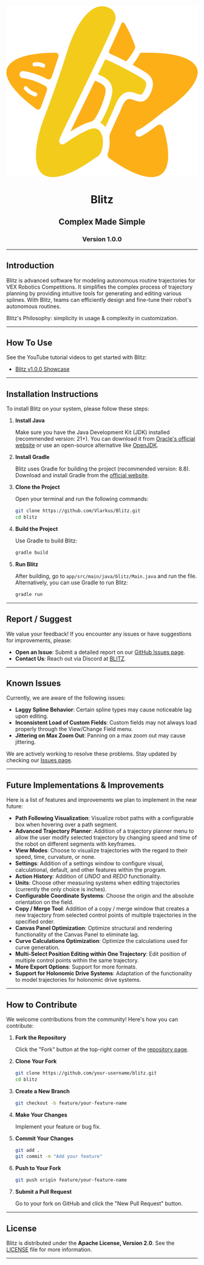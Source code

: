 
<div align="center">
  <img src="app/src/main/java/blitz/resources/images/icons/app/Blitz App Icon (No Background).png" alt="Blitz Logo">
   <h1>Blitz</h1>
  <h2>Complex Made Simple</h2>
  <h3>Version 1.0.0</h3>
</div>

---

## Introduction

Blitz is advanced software for modeling autonomous routine trajectories for VEX Robotics Competitions. It simplifies the complex process of trajectory planning by providing intuitive tools for generating and editing various splines. With Blitz, teams can efficiently design and fine-tune their robot's autonomous routines.

Blitz's Philosophy: simplicity in usage & complexity in customization.

---

## How To Use

See the YouTube tutorial videos to get started with Blitz:

- [Blitz v1.0.0 Showcase](https://youtu.be/nr9F6VdIvRY?si=DwqkOhjh7goCK9w5)
---

## Installation Instructions

To install Blitz on your system, please follow these steps:

1. **Install Java**

   Make sure you have the Java Development Kit (JDK) installed (recommended version: 21+). You can download it from [Oracle's official website](https://www.oracle.com/java/technologies/javase-downloads.html) or use an open-source alternative like [OpenJDK](https://openjdk.java.net/install/).

2. **Install Gradle**

   Blitz uses Gradle for building the project (recommended version: 8.8). Download and install Gradle from the [official website](https://gradle.org/install/).

3. **Clone the Project**

   Open your terminal and run the following commands:

   ```bash
   git clone https://github.com/Vlarkus/Blitz.git
   cd blitz
   ```

4. **Build the Project**

   Use Gradle to build Blitz:

   ```bash
   gradle build
   ```

5. **Run Blitz**

   After building, go to ```app/src/main/java/blitz/Main.java``` and run the file.
   Alternatively, you can use Gradle to run Blitz:
   ```bash
   gradle run
   ```

---

## Report / Suggest

We value your feedback! If you encounter any issues or have suggestions for improvements, please:

- **Open an Issue**: Submit a detailed report on our [GitHub Issues page](https://github.com/Vlarkus/Blitz/issues).
- **Contact Us**: Reach out via Discord at [BLITZ](https://discord.gg/v6zSjrpWfh).

---

## Known Issues

Currently, we are aware of the following issues:

- **Laggy Spline Behavior**: Certain spline types may cause noticeable lag upon editing.
- **Inconsistent Load of Custom Fields**: Custom fields may not always load properly through the View/Change Field menu.
- **Jittering on Max Zoom Out**: Panning on a max zoom out may cause jittering.

We are actively working to resolve these problems. Stay updated by checking our [Issues page](https://github.com/Vlarkus/Blitz/issues).

---

## Future Implementations & Improvements

Here is a list of features and improvements we plan to implement in the near future:

- **Path Following Visualization**: Visualize robot paths with a configurable box when hovering over a path segment.
- **Advanced Trajectory Planner**: Addition of a trajectory planner menu to allow the user modify selected trajectory by changing speed and time of the robot on different segments with keyframes.
- **View Modes**: Choose to visualize trajectories with the regard to their speed, time, curvature, or none.
- **Settings**: Addition of a settings window to configure visual, calculational, default, and other features within the program.
- **Action History**: Addition of *UNDO* and *REDO* functionality.
- **Units**: Choose other measuring systems when editing trajectories (currently the only choice is inches).
- **Configurable Coordinate Systems**: Choose the origin and the absolute orientation on the field.
- **Copy / Merge Tool**: Addition of a copy / merge window that creates a new trajectory from selected control points of multiple trajectories in the specified order.
- **Canvas Panel Optimization**: Optimize structural and rendering functionality of the Canvas Panel to eliminate lag.
- **Curve Calculations Optimization**: Optimize the calculations used for curve generation.
- **Multi-Select Position Editing within One Trajectory**: Edit position of multiple control points within the same trajectory.
- **More Export Options**: Support for more formats.
- **Support for Holonomic Drive Systems**: Adaptation of the functionality to model trajectories for holonomic drive systems.

---

## How to Contribute

We welcome contributions from the community! Here's how you can contribute:

1. **Fork the Repository**

   Click the "Fork" button at the top-right corner of the [repository page](https://github.com/your-username/blitz).

2. **Clone Your Fork**

   ```bash
   git clone https://github.com/your-username/blitz.git
   cd blitz
   ```

3. **Create a New Branch**

   ```bash
   git checkout -b feature/your-feature-name
   ```

4. **Make Your Changes**

   Implement your feature or bug fix.

5. **Commit Your Changes**

   ```bash
   git add .
   git commit -m "Add your feature"
   ```

6. **Push to Your Fork**

   ```bash
   git push origin feature/your-feature-name
   ```

7. **Submit a Pull Request**

   Go to your fork on GitHub and click the "New Pull Request" button.

---

## License

Blitz is distributed under the **Apache License, Version 2.0**. See the [LICENSE](LICENSE) file for more information.

---